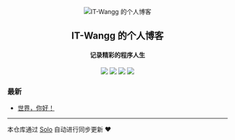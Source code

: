 <p align="center"><img alt="IT-Wangg 的个人博客" src="https://static.b3log.org/images/brand/solo-32.png"></p><h2 align="center">
IT-Wangg 的个人博客
</h2>

<h4 align="center">记录精彩的程序人生</h4>
<p align="center"><a title="IT-Wangg 的个人博客" target="_blank" href="https://github.com/IT-Wangg/solo-blog"><img src="https://img.shields.io/github/last-commit/IT-Wangg/solo-blog.svg?style=flat-square&color=FF9900"></a>
<a title="GitHub repo size in bytes" target="_blank" href="https://github.com/IT-Wangg/solo-blog"><img src="https://img.shields.io/github/repo-size/IT-Wangg/solo-blog.svg?style=flat-square"></a>
<a title="Solo Version" target="_blank" href="https://github.com/b3log/solo/releases"><img src="https://img.shields.io/badge/solo-3.6.5-f1e05a.svg?style=flat-square&color=blueviolet"></a>
<a title="Hits" target="_blank" href="https://github.com/b3log/hits"><img src="https://hits.b3log.org/IT-Wangg/solo-blog.svg"></a></p>

### 最新

* [世界，你好！](https://wwhome.xyz/hello-solo)



---

本仓库通过 [Solo](https://github.com/b3log/solo) 自动进行同步更新 ❤️ 